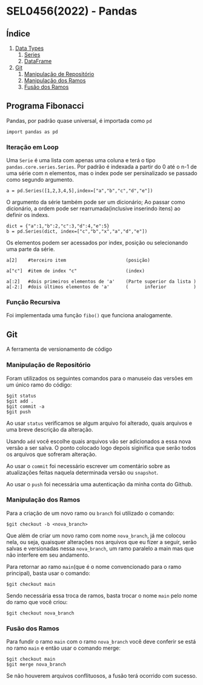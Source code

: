 # SEL0456(2022) - Pandas

## Índice
1. [Data Types](#DT)
    1. [Series](#Series)
    2. [DataFrame](#DataFrame)
2. [Git](#git)
    1. [Manipulação de Repositório](#repository)
    2. [Manipulação dos Ramos](#branch)
    3. [Fusão dos Ramos](#merge)



## <a id = "DT"></a> Programa Fibonacci

Pandas, por padrão quase universal, é importada como `pd`

```
import pandas as pd
```


### <a id = "Series"></a> Iteração em Loop

Uma `Serie` é uma lista com apenas uma coluna e terá o tipo `pandas.core.series.Series`.
Por padrão é indexada a partir do 0 até o n-1 de uma série com n elementos, mas o index pode ser persinalizado se passado como segundo argumento.

```
a = pd.Series([1,2,3,4,5],index=["a","b","c","d","e"])
```

O argumento da série também pode ser um dicionário;
Ao passar como dicionário, a ordem pode ser rearrumada(inclusive inserindo itens) ao definir os indexs.

```
dict = {"a":1,"b":2,"c":3,"d":4,"e":5}
b = pd.Series(dict, index=["c","b","x","a","d","e"])
```


Os elementos podem ser acessados por index, posição ou selecionando uma parte da série.
```
a[2]    #terceiro item                      (posição)

a["c"]  #item de index "c"                  (index)

a[:2]   #dois primeiros elementos de 'a'    (Parte superior da lista )
a[-2:]  #dois últimos elementos de 'a'      (      inferior          )
```



### <a id = "DataFrame"></a> Função Recursiva

Foi implementada uma função `fibo()` que funciona analogamente.



## <a id = "git"></a> Git
A ferramenta de versionamento de código


###  <a id = "repository"></a> Manipulação de Repositório

Foram utilizados os seguintes comandos para o manuseio das versões em um único ramo do código:
```
$git status
$git add .
$git commit -a
$git push
```
Ao usar `status` verificamos se algum arquivo foi alterado, quais arquivos e uma breve descrição da alteração.

Usando `add` você escolhe quais arquivos vão ser adicionados a essa nova versão a ser salva. O ponto colocado logo depois siginifica que serão todos os arquivos que sofreram alteração.

Ao usar o `commit` foi necessário escrever um comentário sobre as atualizações feitas naquela determinada versão ou `snapshot`.

Ao usar o `push` foi necessária uma autenticação da minha conta do Github.


### <a id = "branch"></a> Manipulação dos Ramos

Para a criação de um novo ramo ou `branch` foi utilizado o comando:
```
$git checkout -b <nova_branch>
```

Que além de criar um novo ramo com nome `nova_branch`, já me colocou nela, ou seja, quaisquer alterações nos arquivos que eu fizer a seguir, serão salvas e versionadas nessa `nova_branch`, um ramo paralelo a main mas que não interfere em seu andamento.

Para retornar ao ramo `main`(que é o nome convencionado para o ramo principal), basta usar o comando:
```
$git checkout main
```

Sendo necessária essa troca de ramos, basta trocar o nome `main` pelo nome do ramo que você criou:
```
$git checkout nova_branch
```


### <a id = "merge"></a> Fusão dos Ramos
Para fundir o ramo `main` com o ramo `nova_branch` você deve conferir se está no ramo `main` e então usar o comando merge:

```
$git checkout main
$git merge nova_branch
```
Se não houverem arquivos conflituosos, a fusão terá ocorrido com sucesso.